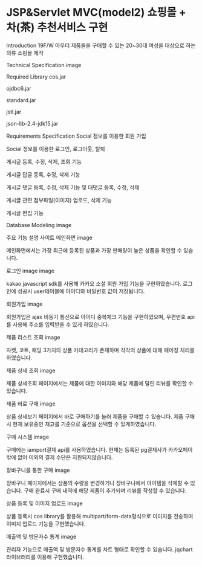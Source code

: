 # JSP&Servlet MVC(model2) 쇼핑몰 + 차(茶) 추천서비스 구현

Introduction
19F/W 아우터 제품들을 구매할 수 있는 20~30대 여성을 대상으로 하는 의류 쇼핑몰 제작


Technical Specification
image


Required Library
cos.jar

ojdbc6.jar

standard.jar

jstl.jar

json-lib-2.4-jdk15.jar


Requirements Specification
Social 정보를 이용한 회원 가입

Social 정보를 이용한 로그인, 로그아웃, 탈퇴

게시글 등록, 수정, 삭제, 조회 기능

게시글 답글 등록, 수정, 삭제 기능

게시글 댓글 등록, 수정, 삭제 기능 및 대댓글 등록, 수정, 삭제

게시글 관련 첨부파일(이미지) 업로드, 삭제 기능

게시글 편집 기능


Database Modeling
image


주요 기능 설명
사이트 메인화면
image

메인화면에서는 가장 최근에 등록된 상품과 가장 판매량이 높은 상품을 확인할 수 있습니다.



로그인
image image

kakao javascript sdk를 사용해 카카오 소셜 회원 가입 기능을 구현하였습니다. 로그인에 성공시 user테이블에 아이디와 비밀번호 값이 저장됩니다.



회원가입
image

회원가입은 ajax 비동기 통신으로 아이디 중복체크 기능을 구현하였으며, 우편번호 api를 사용해 주소를 입력받을 수 있게 하였습니다.



제품 리스트 조회
image

자켓, 코트, 패딩 3가지의 상품 카테고리가 존재하며 각각의 상품에 대해 페이징 처리를 하였습니다.



제품 상세 조회
image

제품 상세조회 페이지에서는 제품에 대한 이미지와 해당 제품에 달린 리뷰를 확인할 수 있습니다.



제품 바로 구매
image

상품 상세보기 페이지에서 바로 구매하기를 눌러 제품을 구매할 수 있습니다. 제품 구매시 현재 보유중인 재고를 기준으로 옵션을 선택할 수 있게하였습니다.



구매 시스템
image

구매에는 iamport결제 api를 사용하였습니다. 현재는 등록된 pg결제사가 카카오페이밖에 없어 이외의 결제 수단은 지원되지않습니다.



장바구니를 통한 구매
image

장바구니 페이지에서는 상품의 수량을 변경하거나 장바구니에서 아이템을 삭제할 수 있습니다. 구매 완료시 구매 내역에 해당 제품이 추가되며 리뷰를 작성할 수 있습니다.



상품 등록 및 이미지 업로드
image

상품 등록시 cos library를 활용해 multipart/form-data형식으로 이미지를 전송하여 이미지 업로드 기능을 구현했습니다.



매출액 및 방문자수 통계
image

관리자 기능으로 매출액 및 방문자수 통계를 차트 형태로 확인할 수 있습니다. jqchart 라이브러리를 이용해 구현했습니다.
